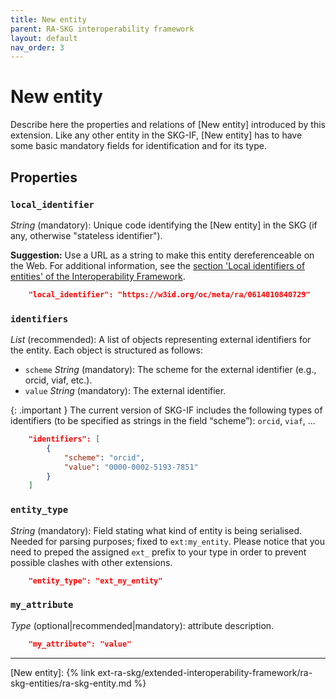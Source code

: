 ```yaml
---
title: New entity
parent: RA-SKG interoperability framework
layout: default
nav_order: 3
---
```


# New entity

Describe here the properties and relations of [New entity] introduced by this extension.
Like any other entity in the SKG-IF, [New entity] has to have some basic mandatory fields for identification and for its type.


## Properties

### `local_identifier`
*String* (mandatory): Unique code identifying the [New entity] in the SKG (if any, otherwise "stateless identifier").

**Suggestion:** Use a URL as a string to make this entity dereferenceable on the Web. For additional information, see the [section 'Local identifiers of entities' of the Interoperability Framework](/interoperability-framework/#local-identifiers-of-entities).

```json
    "local_identifier": "https://w3id.org/oc/meta/ra/0614010840729"
```

### `identifiers`

*List* (recommended): A list of objects representing external identifiers for the entity. 
Each object is structured as follows:
- `scheme` *String* (mandatory): The scheme for the external identifier (e.g., orcid, viaf, etc.).
- `value` *String* (mandatory): The external identifier.

{: .important }
The current version of SKG-IF includes the following types of identifiers (to be specified as strings in the field “scheme”): `orcid`, `viaf`, ...

```json
    "identifiers": [
        {
            "scheme": "orcid",
            "value": "0000-0002-5193-7851"
        }           
    ]
```

### `entity_type`
*String* (mandatory): Field stating what kind of entity is being serialised. Needed for parsing purposes; fixed to `ext:my_entity`. Please notice that you need to preped the assigned `ext_` prefix to your type in order to prevent possible clashes with other extensions.

```json
    "entity_type": "ext_my_entity"
```

### `my_attribute`
*Type* (optional|recommended|mandatory): attribute description.

```json
    "my_attribute": "value"
```

----
[New entity]: {% link ext-ra-skg/extended-interoperability-framework/ra-skg-entities/ra-skg-entity.md %}